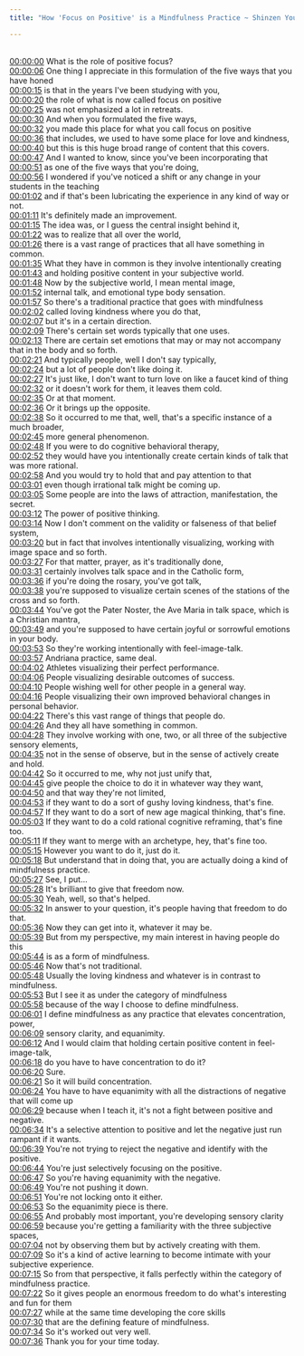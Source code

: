```yaml
---
title: "How 'Focus on Positive' is a Mindfulness Practice ~ Shinzen Young"

---
```

<br>[00:00:00](https://www.youtube.com/watch?v=VAIF9V7Qee4&t=0)   What is the role of positive focus? 
<br>[00:00:06](https://www.youtube.com/watch?v=VAIF9V7Qee4&t=6)   One thing I appreciate in this formulation of the five ways that you have honed 
<br>[00:00:15](https://www.youtube.com/watch?v=VAIF9V7Qee4&t=15)   is that in the years I've been studying with you, 
<br>[00:00:20](https://www.youtube.com/watch?v=VAIF9V7Qee4&t=20)   the role of what is now called focus on positive 
<br>[00:00:25](https://www.youtube.com/watch?v=VAIF9V7Qee4&t=25)   was not emphasized a lot in retreats. 
<br>[00:00:30](https://www.youtube.com/watch?v=VAIF9V7Qee4&t=30)   And when you formulated the five ways, 
<br>[00:00:32](https://www.youtube.com/watch?v=VAIF9V7Qee4&t=32)   you made this place for what you call focus on positive 
<br>[00:00:36](https://www.youtube.com/watch?v=VAIF9V7Qee4&t=36)   that includes, we used to have some place for love and kindness, 
<br>[00:00:40](https://www.youtube.com/watch?v=VAIF9V7Qee4&t=40)   but this is this huge broad range of content that this covers. 
<br>[00:00:47](https://www.youtube.com/watch?v=VAIF9V7Qee4&t=47)   And I wanted to know, since you've been incorporating that 
<br>[00:00:51](https://www.youtube.com/watch?v=VAIF9V7Qee4&t=51)   as one of the five ways that you're doing, 
<br>[00:00:56](https://www.youtube.com/watch?v=VAIF9V7Qee4&t=56)   I wondered if you've noticed a shift or any change in your students in the teaching 
<br>[00:01:02](https://www.youtube.com/watch?v=VAIF9V7Qee4&t=62)   and if that's been lubricating the experience in any kind of way or not. 
<br>[00:01:11](https://www.youtube.com/watch?v=VAIF9V7Qee4&t=71)   It's definitely made an improvement. 
<br>[00:01:15](https://www.youtube.com/watch?v=VAIF9V7Qee4&t=75)   The idea was, or I guess the central insight behind it, 
<br>[00:01:22](https://www.youtube.com/watch?v=VAIF9V7Qee4&t=82)   was to realize that all over the world, 
<br>[00:01:26](https://www.youtube.com/watch?v=VAIF9V7Qee4&t=86)   there is a vast range of practices that all have something in common. 
<br>[00:01:35](https://www.youtube.com/watch?v=VAIF9V7Qee4&t=95)   What they have in common is they involve intentionally creating 
<br>[00:01:43](https://www.youtube.com/watch?v=VAIF9V7Qee4&t=103)   and holding positive content in your subjective world. 
<br>[00:01:48](https://www.youtube.com/watch?v=VAIF9V7Qee4&t=108)   Now by the subjective world, I mean mental image, 
<br>[00:01:52](https://www.youtube.com/watch?v=VAIF9V7Qee4&t=112)   internal talk, and emotional type body sensation. 
<br>[00:01:57](https://www.youtube.com/watch?v=VAIF9V7Qee4&t=117)   So there's a traditional practice that goes with mindfulness 
<br>[00:02:02](https://www.youtube.com/watch?v=VAIF9V7Qee4&t=122)   called loving kindness where you do that, 
<br>[00:02:07](https://www.youtube.com/watch?v=VAIF9V7Qee4&t=127)   but it's in a certain direction. 
<br>[00:02:09](https://www.youtube.com/watch?v=VAIF9V7Qee4&t=129)   There's certain set words typically that one uses. 
<br>[00:02:13](https://www.youtube.com/watch?v=VAIF9V7Qee4&t=133)   There are certain set emotions that may or may not accompany that in the body and so forth. 
<br>[00:02:21](https://www.youtube.com/watch?v=VAIF9V7Qee4&t=141)   And typically people, well I don't say typically, 
<br>[00:02:24](https://www.youtube.com/watch?v=VAIF9V7Qee4&t=144)   but a lot of people don't like doing it. 
<br>[00:02:27](https://www.youtube.com/watch?v=VAIF9V7Qee4&t=147)   It's just like, I don't want to turn love on like a faucet kind of thing 
<br>[00:02:32](https://www.youtube.com/watch?v=VAIF9V7Qee4&t=152)   or it doesn't work for them, it leaves them cold. 
<br>[00:02:35](https://www.youtube.com/watch?v=VAIF9V7Qee4&t=155)   Or at that moment. 
<br>[00:02:36](https://www.youtube.com/watch?v=VAIF9V7Qee4&t=156)   Or it brings up the opposite. 
<br>[00:02:38](https://www.youtube.com/watch?v=VAIF9V7Qee4&t=158)   So it occurred to me that, well, that's a specific instance of a much broader, 
<br>[00:02:45](https://www.youtube.com/watch?v=VAIF9V7Qee4&t=165)   more general phenomenon. 
<br>[00:02:48](https://www.youtube.com/watch?v=VAIF9V7Qee4&t=168)   If you were to do cognitive behavioral therapy, 
<br>[00:02:52](https://www.youtube.com/watch?v=VAIF9V7Qee4&t=172)   they would have you intentionally create certain kinds of talk that was more rational. 
<br>[00:02:58](https://www.youtube.com/watch?v=VAIF9V7Qee4&t=178)   And you would try to hold that and pay attention to that 
<br>[00:03:01](https://www.youtube.com/watch?v=VAIF9V7Qee4&t=181)   even though irrational talk might be coming up. 
<br>[00:03:05](https://www.youtube.com/watch?v=VAIF9V7Qee4&t=185)   Some people are into the laws of attraction, manifestation, the secret. 
<br>[00:03:12](https://www.youtube.com/watch?v=VAIF9V7Qee4&t=192)   The power of positive thinking. 
<br>[00:03:14](https://www.youtube.com/watch?v=VAIF9V7Qee4&t=194)   Now I don't comment on the validity or falseness of that belief system, 
<br>[00:03:20](https://www.youtube.com/watch?v=VAIF9V7Qee4&t=200)   but in fact that involves intentionally visualizing, working with image space and so forth. 
<br>[00:03:27](https://www.youtube.com/watch?v=VAIF9V7Qee4&t=207)   For that matter, prayer, as it's traditionally done, 
<br>[00:03:31](https://www.youtube.com/watch?v=VAIF9V7Qee4&t=211)   certainly involves talk space and in the Catholic form, 
<br>[00:03:36](https://www.youtube.com/watch?v=VAIF9V7Qee4&t=216)   if you're doing the rosary, you've got talk, 
<br>[00:03:38](https://www.youtube.com/watch?v=VAIF9V7Qee4&t=218)   you're supposed to visualize certain scenes of the stations of the cross and so forth. 
<br>[00:03:44](https://www.youtube.com/watch?v=VAIF9V7Qee4&t=224)   You've got the Pater Noster, the Ave Maria in talk space, which is a Christian mantra, 
<br>[00:03:49](https://www.youtube.com/watch?v=VAIF9V7Qee4&t=229)   and you're supposed to have certain joyful or sorrowful emotions in your body. 
<br>[00:03:53](https://www.youtube.com/watch?v=VAIF9V7Qee4&t=233)   So they're working intentionally with feel-image-talk. 
<br>[00:03:57](https://www.youtube.com/watch?v=VAIF9V7Qee4&t=237)   Andriana practice, same deal. 
<br>[00:04:02](https://www.youtube.com/watch?v=VAIF9V7Qee4&t=242)   Athletes visualizing their perfect performance. 
<br>[00:04:06](https://www.youtube.com/watch?v=VAIF9V7Qee4&t=246)   People visualizing desirable outcomes of success. 
<br>[00:04:10](https://www.youtube.com/watch?v=VAIF9V7Qee4&t=250)   People wishing well for other people in a general way. 
<br>[00:04:16](https://www.youtube.com/watch?v=VAIF9V7Qee4&t=256)   People visualizing their own improved behavioral changes in personal behavior. 
<br>[00:04:22](https://www.youtube.com/watch?v=VAIF9V7Qee4&t=262)   There's this vast range of things that people do. 
<br>[00:04:26](https://www.youtube.com/watch?v=VAIF9V7Qee4&t=266)   And they all have something in common. 
<br>[00:04:28](https://www.youtube.com/watch?v=VAIF9V7Qee4&t=268)   They involve working with one, two, or all three of the subjective sensory elements, 
<br>[00:04:35](https://www.youtube.com/watch?v=VAIF9V7Qee4&t=275)   not in the sense of observe, but in the sense of actively create and hold. 
<br>[00:04:42](https://www.youtube.com/watch?v=VAIF9V7Qee4&t=282)   So it occurred to me, why not just unify that, 
<br>[00:04:45](https://www.youtube.com/watch?v=VAIF9V7Qee4&t=285)   give people the choice to do it in whatever way they want, 
<br>[00:04:50](https://www.youtube.com/watch?v=VAIF9V7Qee4&t=290)   and that way they're not limited, 
<br>[00:04:53](https://www.youtube.com/watch?v=VAIF9V7Qee4&t=293)   if they want to do a sort of gushy loving kindness, that's fine. 
<br>[00:04:57](https://www.youtube.com/watch?v=VAIF9V7Qee4&t=297)   If they want to do a sort of new age magical thinking, that's fine. 
<br>[00:05:03](https://www.youtube.com/watch?v=VAIF9V7Qee4&t=303)   If they want to do a cold rational cognitive reframing, that's fine too. 
<br>[00:05:11](https://www.youtube.com/watch?v=VAIF9V7Qee4&t=311)   If they want to merge with an archetype, hey, that's fine too. 
<br>[00:05:15](https://www.youtube.com/watch?v=VAIF9V7Qee4&t=315)   However you want to do it, just do it. 
<br>[00:05:18](https://www.youtube.com/watch?v=VAIF9V7Qee4&t=318)   But understand that in doing that, you are actually doing a kind of mindfulness practice. 
<br>[00:05:27](https://www.youtube.com/watch?v=VAIF9V7Qee4&t=327)   See, I put... 
<br>[00:05:28](https://www.youtube.com/watch?v=VAIF9V7Qee4&t=328)   It's brilliant to give that freedom now. 
<br>[00:05:30](https://www.youtube.com/watch?v=VAIF9V7Qee4&t=330)   Yeah, well, so that's helped. 
<br>[00:05:32](https://www.youtube.com/watch?v=VAIF9V7Qee4&t=332)   In answer to your question, it's people having that freedom to do that. 
<br>[00:05:36](https://www.youtube.com/watch?v=VAIF9V7Qee4&t=336)   Now they can get into it, whatever it may be. 
<br>[00:05:39](https://www.youtube.com/watch?v=VAIF9V7Qee4&t=339)   But from my perspective, my main interest in having people do this 
<br>[00:05:44](https://www.youtube.com/watch?v=VAIF9V7Qee4&t=344)   is as a form of mindfulness. 
<br>[00:05:46](https://www.youtube.com/watch?v=VAIF9V7Qee4&t=346)   Now that's not traditional. 
<br>[00:05:48](https://www.youtube.com/watch?v=VAIF9V7Qee4&t=348)   Usually the loving kindness and whatever is in contrast to mindfulness. 
<br>[00:05:53](https://www.youtube.com/watch?v=VAIF9V7Qee4&t=353)   But I see it as under the category of mindfulness 
<br>[00:05:58](https://www.youtube.com/watch?v=VAIF9V7Qee4&t=358)   because of the way I choose to define mindfulness. 
<br>[00:06:01](https://www.youtube.com/watch?v=VAIF9V7Qee4&t=361)   I define mindfulness as any practice that elevates concentration, power, 
<br>[00:06:09](https://www.youtube.com/watch?v=VAIF9V7Qee4&t=369)   sensory clarity, and equanimity. 
<br>[00:06:12](https://www.youtube.com/watch?v=VAIF9V7Qee4&t=372)   And I would claim that holding certain positive content in feel-image-talk, 
<br>[00:06:18](https://www.youtube.com/watch?v=VAIF9V7Qee4&t=378)   do you have to have concentration to do it? 
<br>[00:06:20](https://www.youtube.com/watch?v=VAIF9V7Qee4&t=380)   Sure. 
<br>[00:06:21](https://www.youtube.com/watch?v=VAIF9V7Qee4&t=381)   So it will build concentration. 
<br>[00:06:24](https://www.youtube.com/watch?v=VAIF9V7Qee4&t=384)   You have to have equanimity with all the distractions of negative that will come up 
<br>[00:06:29](https://www.youtube.com/watch?v=VAIF9V7Qee4&t=389)   because when I teach it, it's not a fight between positive and negative. 
<br>[00:06:34](https://www.youtube.com/watch?v=VAIF9V7Qee4&t=394)   It's a selective attention to positive and let the negative just run rampant if it wants. 
<br>[00:06:39](https://www.youtube.com/watch?v=VAIF9V7Qee4&t=399)   You're not trying to reject the negative and identify with the positive. 
<br>[00:06:44](https://www.youtube.com/watch?v=VAIF9V7Qee4&t=404)   You're just selectively focusing on the positive. 
<br>[00:06:47](https://www.youtube.com/watch?v=VAIF9V7Qee4&t=407)   So you're having equanimity with the negative. 
<br>[00:06:49](https://www.youtube.com/watch?v=VAIF9V7Qee4&t=409)   You're not pushing it down. 
<br>[00:06:51](https://www.youtube.com/watch?v=VAIF9V7Qee4&t=411)   You're not locking onto it either. 
<br>[00:06:53](https://www.youtube.com/watch?v=VAIF9V7Qee4&t=413)   So the equanimity piece is there. 
<br>[00:06:55](https://www.youtube.com/watch?v=VAIF9V7Qee4&t=415)   And probably most important, you're developing sensory clarity 
<br>[00:06:59](https://www.youtube.com/watch?v=VAIF9V7Qee4&t=419)   because you're getting a familiarity with the three subjective spaces, 
<br>[00:07:04](https://www.youtube.com/watch?v=VAIF9V7Qee4&t=424)   not by observing them but by actively creating with them. 
<br>[00:07:09](https://www.youtube.com/watch?v=VAIF9V7Qee4&t=429)   So it's a kind of active learning to become intimate with your subjective experience. 
<br>[00:07:15](https://www.youtube.com/watch?v=VAIF9V7Qee4&t=435)   So from that perspective, it falls perfectly within the category of mindfulness practice. 
<br>[00:07:22](https://www.youtube.com/watch?v=VAIF9V7Qee4&t=442)   So it gives people an enormous freedom to do what's interesting and fun for them 
<br>[00:07:27](https://www.youtube.com/watch?v=VAIF9V7Qee4&t=447)   while at the same time developing the core skills 
<br>[00:07:30](https://www.youtube.com/watch?v=VAIF9V7Qee4&t=450)   that are the defining feature of mindfulness. 
<br>[00:07:34](https://www.youtube.com/watch?v=VAIF9V7Qee4&t=454)   So it's worked out very well. 
<br>[00:07:36](https://www.youtube.com/watch?v=VAIF9V7Qee4&t=456)   Thank you for your time today. 
<br>
